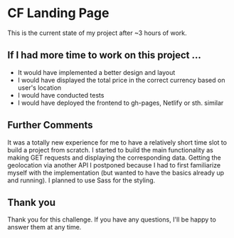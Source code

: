 # CF Landing Page

This is the current state of my project after ~3 hours of work.

## If I had more time to work on this project ...

* It would have implemented a better design and layout
* I would have displayed the total price in the correct currency based on user's location 
* I would have conducted tests
* I would have deployed the frontend to gh-pages, Netlify or sth. similar

## Further Comments

It was a totally new experience for me to have a relatively short time slot to build a project from scratch. I started to build the main functionality as making GET requests and displaying the corresponding data. Getting the geolocation via another API I postponed because I had to first familiarize myself with the implementation (but wanted to have the basics already up and running). I planned to use Sass for the styling. 

## Thank you
Thank you for this challenge. If you have any questions, I'll be happy to answer them at any time.

